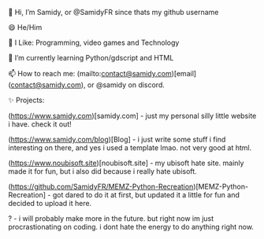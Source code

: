 👋 Hi, I’m Samidy, or @SamidyFR since thats my github username

😄 He/Him

👀 I Like: Programming, video games and Technology

🌱 I’m currently learning Python/gdscript and HTML

📫 How to reach me: (mailto:contact@samidy.com)[email] (contact@samidy.com), or @samidy on discord.

✨ Projects:

(https://www.samidy.com)[samidy.com] - just my personal silly little website i have. check it out!

(https://www.samidy.com/blog)[Blog] - i just write some stuff i find interesting on there, and yes i used a template lmao. not very good at html.

(https://www.noubisoft.site)[noubisoft.site] - my ubisoft hate site. mainly made it for fun, but i also did because i really hate ubisoft.

(https://github.com/SamidyFR/MEMZ-Python-Recreation)[MEMZ-Python-Recreation] - got dared to do it at first, but updated it a little for fun and decided to upload it here.

? - i will probably make more in the future. but right now im just procrastionating on coding. i dont hate the energy to do anything right now. 

